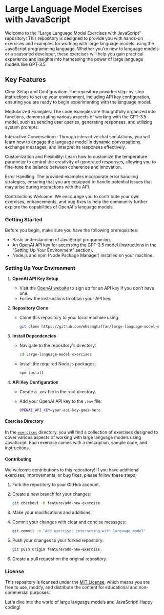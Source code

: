 # Large Language Model Exercises with JavaScript

Welcome to the "Large Language Model Exercises with JavaScript" repository! This repository is designed to provide you with hands-on exercises and examples for working with large language models using the JavaScript programming language. Whether you're new to language models or a seasoned developer, these exercises will help you gain practical experience and insights into harnessing the power of large language models like GPT-3.5.

## Key Features

Clear Setup and Configuration: The repository provides step-by-step instructions to set up your environment, including API key configuration, ensuring you are ready to begin experimenting with the language model.

Modularized Examples: The code examples are thoughtfully organized into functions, demonstrating various aspects of working with the GPT-3.5 model, such as sending user queries, generating responses, and utilizing system prompts.

Interactive Conversations: Through interactive chat simulations, you will learn how to engage the language model in dynamic conversations, exchange messages, and interpret its responses effectively.

Customization and Flexibility: Learn how to customize the temperature parameter to control the creativity of generated responses, allowing you to fine-tune the balance between coherence and innovation.

Error Handling: The provided examples incorporate error handling strategies, ensuring that you are equipped to handle potential issues that may arise during interactions with the API.

Contributions Welcome: We encourage you to contribute your own exercises, enhancements, and bug fixes to help the community further explore the capabilities of OpenAI's language models.

### Getting Started

Before you begin, make sure you have the following prerequisites:

- Basic understanding of JavaScript programming.
- An OpenAI API key for accessing the GPT-3.5 model (instructions in the "Setting Up Your Environment" section).
- Node.js and npm (Node Package Manager) installed on your machine.

### Setting Up Your Environment

1. **OpenAI API Key Setup**
    - Visit the [OpenAI website](https://beta.openai.com/signup/) to sign up for an API key if you don't have one.
    - Follow the instructions to obtain your API key.

2. **Repository Clone**
    - Clone this repository to your local machine using:

      ```bash
      git clone https://github.com/ehsanghaffar/large-language-model-exercises.git
      ```

3. **Install Dependencies**
    - Navigate to the repository's directory:

      ```bash
      cd large-language-model-exercises
      ```

    - Install the required Node.js packages:

      ```bash
      npm install
      ```

4. **API Key Configuration**
    - Create a `.env` file in the root directory.
    - Add your OpenAI API key to the `.env` file:

      ```bash
      OPENAI_API_KEY=your-api-key-goes-here
      ```

#### Exercise Directory

In the [`exercises`](/exercises) directory, you will find a collection of exercises designed to cover various aspects of working with large language models using JavaScript. Each exercise comes with a description, sample code, and instructions.

#### Contributing

We welcome contributions to this repository! If you have additional exercises, improvements, or bug fixes, please follow these steps:

1. Fork the repository to your GitHub account.

2. Create a new branch for your changes:

   ```bash
   git checkout -b feature/add-new-exercise
   ```

3. Make your modifications and additions.

4. Commit your changes with clear and concise messages:

   ```bash
   git commit -m "Add exercise: interacting with language model"
   ```

5. Push your changes to your forked repository:

   ```bash
   git push origin feature/add-new-exercise
   ```

6. Create a pull request on the original repository.

### License

This repository is licensed under the [MIT License](LICENSE), which means you are free to use, modify, and distribute the content for educational and non-commercial purposes.

Let's dive into the world of large language models and JavaScript! Happy coding!
